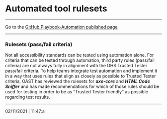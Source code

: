 # Automated tool rulesets

<hr>

Go to the [GitHub Playbook-Automation published page](https://section508coordinators.github.io/Dev-Automation/)

<hr>

### Rulesets (pass/fail criteria)

Not all accessibility standards can be tested using automation alone. For criteria that can be tested through automation, third party rules (pass/fail criteria) are not always fully in alignment with the DHS Trusted Tester pass/fail criteria. To help teams integrate test automation and implement it in a way that uses rules that align as closely as possible to Trusted Tester criteria, OAST has reviewed the rulesets for ***axe-core*** and ***HTML Code Sniffer*** and has made recommendations for which of those rules should be used for testing in order to be as “Trusted Tester friendly” as possible regarding test results. 

<hr>

02/11/2021 | 11:47:a

